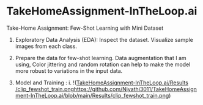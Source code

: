 # TakeHomeAssignment-InTheLoop.ai
Take-Home Assignment: Few-Shot Learning with Mini Dataset  

1. Exploratory Data Analysis (EDA):
   Inspect the dataset.
   Visualize sample images from each class.

2. Prepare the data for few-shot learning.
   Data augmentation that I am using, Color jittering and random rotation can help to make the model more robust to variations in the input data.

3. Model and Training :
   i. !([TakeHomeAssignment-InTheLoop.ai/Results
/clip_fewshot_train.png](https://github.com/Niyathi3011/TakeHomeAssignment-InTheLoop.ai/blob/main/Results/clip_fewshot_train.png)https://github.com/Niyathi3011/TakeHomeAssignment-InTheLoop.ai/blob/main/Results/clip_fewshot_train.png)
      
  

      


